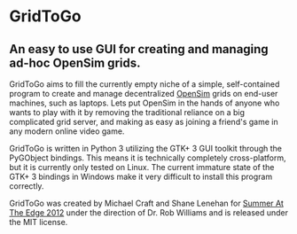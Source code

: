 # GridToGo
## An easy to use GUI for creating and managing ad-hoc OpenSim grids.

GridToGo aims to fill the currently empty niche of a simple, self-contained program to create and manage decentralized [OpenSim](http://opensimulator.org/) grids on end-user machines, such as laptops. Lets put OpenSim in the hands of anyone who wants to play with it by removing the traditional reliance on a big complicated grid server, and making as easy as joining a friend's game in any modern online video game.

GridToGo is written in Python 3 utilizing the GTK+ 3 GUI toolkit through the PyGObject bindings. This means it is technically completely cross-platform, but it is currently only tested on Linux. The current immature state of the GTK+ 3 bindings in Windows make it very difficult to install this program correctly.

GridToGo was created by Michael Craft and Shane Lenehan for [Summer At The Edge 2012](http://wbi-icc.com/centers-services/discovery-lab) under the direction of Dr. Rob Williams and is released under the MIT license.
